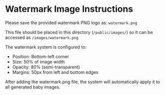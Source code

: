 # Watermark Image Instructions

Please save the provided watermark PNG logo as:
`watermark.png`

This file should be placed in this directory (`/public/images/`) so it can be accessed as `/images/watermark.png`

The watermark system is configured to:
- Position: Bottom-left corner
- Size: 50% of image width
- Opacity: 80% (semi-transparent)
- Margins: 50px from left and bottom edges

After adding the watermark.png file, the system will automatically apply it to all generated baby images.